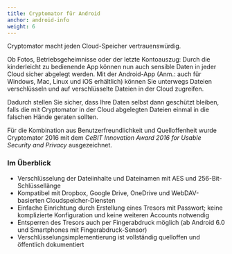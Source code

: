 ```yaml
---
title: Cryptomator für Android
anchor: android-info
weight: 6
---
```

Cryptomator macht jeden Cloud-Speicher vertrauenswürdig.

Ob Fotos, Betriebsgeheimnisse oder der letzte Kontoauszug: Durch die kinderleicht zu bedienende App können nun auch sensible Daten in jeder Cloud sicher abgelegt werden. Mit der Android-App (Anm.: auch für Windows, Mac, Linux und iOS erhältlich) können Sie unterwegs Dateien verschlüsseln und auf verschlüsselte Dateien in der Cloud zugreifen.

Dadurch stellen Sie sicher, dass Ihre Daten selbst dann geschützt bleiben, falls die mit Cryptomator in der Cloud abgelegten Dateien einmal in die falschen Hände geraten sollten.

Für die Kombination aus Benutzerfreundlichkeit und Quelloffenheit wurde Cryptomator 2016 mit dem _CeBIT Innovation Award 2016 for Usable Security and Privacy_ ausgezeichnet.

### Im Überblick
- Verschlüsselung der Dateiinhalte und Dateinamen mit AES und 256-Bit-Schlüssellänge
- Kompatibel mit Dropbox, Google Drive, OneDrive und WebDAV-basierten Cloudspeicher-Diensten
- Einfache Einrichtung durch Erstellung eines Tresors mit Passwort; keine komplizierte Konfiguration und keine weiteren Accounts notwendig
- Entsperren des Tresors auch per Fingerabdruck möglich (ab Android 6.0 und Smartphones mit Fingerabdruck-Sensor)
- Verschlüsselungsimplementierung ist vollständig quelloffen und öffentlich dokumentiert

